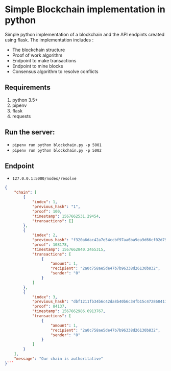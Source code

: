 # Simple Blockchain implementation in python
 Simple python implementation of a blockchain and the API endpints created using flask.
 The implementation includes :
 * The blockchain structure
 * Proof of work algorithm
 * Endpoint to make transactions
 * Endpoint to mine blocks
 * Consensus algorithm to resolve conflicts
 
## Requirements
1. python 3.5+ 
2. pipenv 
3. flask 
4. requests

## Run the server:
* `pipenv run python blockchain.py -p 5001`
* `pipenv run python blockchain.py -p 5002`

## Endpoint
* `127.0.0.1:5000/nodes/resolve`
```json
{
    "chain": [
        {
            "index": 1,
            "previous_hash": "1",
            "proof": 100,
            "timestamp": 1567662531.29454,
            "transactions": []
        },
        {
            "index": 2,
            "previous_hash": "f320a6dac42a7e54ccbf97aa6ba9ea9d66cf02d79ea11918c8fdbc000a2619e5",
            "proof": 108178,
            "timestamp": 1567662840.2465315,
            "transactions": [
                {
                    "amount": 1,
                    "recipient": "2a0c758ae5de47b7b96338d26130b832",
                    "sender": "0"
                }
            ]
        },
        {
            "index": 3,
            "previous_hash": "dbf1211fb34b6c42da8b40b6c34fb15c472860411d1cff85e6a3a0beb9f6f43b",
            "proof": 84137,
            "timestamp": 1567662986.6913767,
            "transactions": [
                {
                    "amount": 1,
                    "recipient": "2a0c758ae5de47b7b96338d26130b832",
                    "sender": "0"
                }
            ]
        }
    ],
    "message": "Our chain is authoritative"
}```
